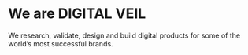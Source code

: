# We are DIGITAL VEIL
We research, validate, design and build digital products for some of the world’s most successful brands.
